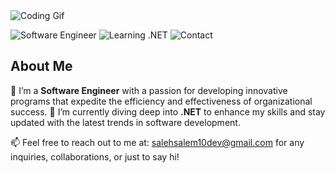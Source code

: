 <img src="https://steemitimages.com/DQmbaedeTrFuED61jDHAqmZRv2VeX3tWA6pyBi4zoR5T26o/helloworld.gif" alt="Coding Gif"/>

![Software Engineer](https://img.shields.io/badge/Software-Engineer-blue)
![Learning .NET](https://img.shields.io/badge/Learning-.NET-green)
![Contact](https://img.shields.io/badge/Contact-salehsalem10dev%40gmail.com-orange)

## About Me

🔭 I’m a **Software Engineer** with a passion for developing innovative programs that expedite the efficiency and effectiveness of organizational success.
🌱 I’m currently diving deep into **.NET** to enhance my skills and stay updated with the latest trends in software development.

📫 Feel free to reach out to me at: [salehsalem10dev@gmail.com](mailto:salehsalem10dev@gmail.com) for any inquiries, collaborations, or just to say hi!
